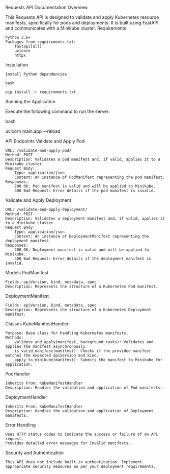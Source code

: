 Requests API Documentation
Overview

This Requests API is designed to validate and apply Kubernetes resource manifests, specifically for pods and deployments. It is built using FastAPI and communicates with a Minikube cluster.
Requirements

    Python 3.6+
    Packages from requirements.txt:
        fastapi[all]
        uvicorn
        httpx

Installation

    Install Python dependencies:

    bash

    pip install -r requirements.txt

Running the Application

Execute the following command to run the server:

bash

uvicorn main:app --reload

API Endpoints
Validate and Apply Pod

    URL: /validate-and-apply-pod/
    Method: POST
    Description: Validates a pod manifest and, if valid, applies it to a Minikube cluster.
    Request Body:
        Type: application/json
        Content: An instance of PodManifest representing the pod manifest.
    Responses:
        200 OK: Pod manifest is valid and will be applied to Minikube.
        400 Bad Request: Error details if the pod manifest is invalid.

Validate and Apply Deployment

    URL: /validate-and-apply-deployment/
    Method: POST
    Description: Validates a deployment manifest and, if valid, applies it to a Minikube cluster.
    Request Body:
        Type: application/json
        Content: An instance of DeploymentManifest representing the deployment manifest.
    Responses:
        200 OK: Deployment manifest is valid and will be applied to Minikube.
        400 Bad Request: Error details if the deployment manifest is invalid.

Models
PodManifest

    Fields: apiVersion, kind, metadata, spec
    Description: Represents the structure of a Kubernetes Pod manifest.

DeploymentManifest

    Fields: apiVersion, kind, metadata, spec
    Description: Represents the structure of a Kubernetes Deployment manifest.

Classes
KubeManifestHandler

    Purpose: Base class for handling Kubernetes manifests.
    Methods:
        validate_and_apply(manifest, background_tasks): Validates and applies the manifest asynchronously.
        is_valid_manifest(manifest): Checks if the provided manifest matches the expected apiVersion and kind.
        apply_to_minikube(manifest): Submits the manifest to Minikube for application.

PodHandler

    Inherits From: KubeManifestHandler
    Description: Handles the validation and application of Pod manifests.

DeploymentHandler

    Inherits From: KubeManifestHandler
    Description: Handles the validation and application of Deployment manifests.

Error Handling

    Uses HTTP status codes to indicate the success or failure of an API request.
    Provides detailed error messages for invalid manifests.

Security and Authentication

    This API does not include built-in authentication. Implement appropriate security measures as per your deployment requirements.

